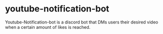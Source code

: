 # youtube-notification-bot
Youtube-Notification-bot is a discord bot that DMs users their desired video when a certain amount of likes is reached.
